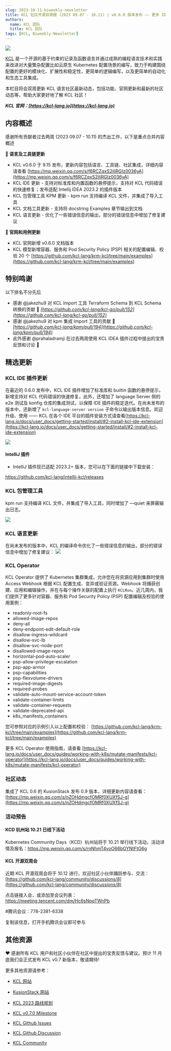 ```yaml
---
slug: 2023-10-11-biweekly-newsletter
title: KCL 社区开源双周报 (2023 09.07 - 10.11) | v0.6.0 版本发布 —— 更多 IDE 插件、包管理支持!
authors:
  name: KCL 团队
  title: KCL 团队
tags: [KCL, Biweekly-Newsletter]
---
```


![](/img/biweekly-newsletter-zh.png)

[KCL](https://github.com/kcl-lang) 是一个开源的基于约束的记录及函数语言并通过成熟的编程语言技术和实践来改进对大量繁杂配置比如云原生 Kubernetes 配置场景的编写，致力于构建围绕配置的更好的模块化、扩展性和稳定性，更简单的逻辑编写，以及更简单的自动化和生态工具集成。

本栏目将会双周更新 KCL 语言社区最新动态，包括功能、官网更新和最新的社区动态等，帮助大家更好地了解 KCL 社区！

***KCL 官网：[https://kcl-lang.io](https://kcl-lang.io)***

## 内容概述

感谢所有贡献者过去两周 (2023 09.07 - 10.11) 的杰出工作，以下是重点合并内容概述

**🔧 语言及工具链更新**
- KCL v0.6.0 于 9.15 发布，更新内容包括语言、工具链、社区集成，详细内容请查看 [https://mp.weixin.qq.com/s/f6RCZqxS2iliRGIz0036yA](https://mp.weixin.qq.com/s/f6RCZqxS2iliRGIz0036yA)
- KCL IDE 更新 - 支持对标准库和内置函数的悬停提示，支持对 KCL 代码错误的快速修复；发布适配 Intellij IDEA 2023.2 的插件版本
- KCL 包管理工具 KPM 更新 - kpm run 支持编译 KCL 文件，并集成了导入工具
- KCL 文档工具更新 - 支持将 docstring Examples 章节输出到文档
- KCL 语言更新 - 优化了一些错误信息的输出，部分的错误信息中增加了修复建议

**📰 官网和用例更新**

- KCL 官网新增 v0.6.0 文档版本
- KCL 模型新增容器、服务和 Pod Security Policy (PSP) 相关的配置编辑、校验 20 个 [https://github.com/kcl-lang/krm-kcl/tree/main/examples](https://github.com/kcl-lang/krm-kcl/tree/main/examples)

## 特别鸣谢

以下排名不分先后

- 感谢 @jakezhu9 对 KCL Import 工具 Terraform Schema 到 KCL Schema 转换的贡献 🙌 *[https://github.com/kcl-lang/kcl-go/pull/152](https://github.com/kcl-lang/kcl-go/pull/152)*
- 感谢 @jakezhu9 对 kpm 集成 Import 工具的贡献 🙌 *[https://github.com/kcl-lang/kpm/pull/194](https://github.com/kcl-lang/kpm/pull/194)*
- 此外感谢 @prahaladramji 在过去两周使用 KCL IDEA 插件过程中提出的宝贵反馈和讨论 🙌

## 精选更新

### KCL IDE 插件更新

在最近的 0.6.0 发布中，KCL IDE 插件增加了标准库和 builtin 函数的悬停提示，新增支持对 KCL 代码错误的快速修复。此外，还增加了 language Server 侧的 e2e 测试及 konfig 仓库的集成测试，以保障 IDE 插件的稳定迭代。在尚未发布的版本中，还新增了 `kcl-language-server version` 子命令以输出版本信息。欢迎升级、使用 —— KCL 在各个 IDE 平台的插件安装方式请查看[https://kcl-lang.io/docs/user_docs/getting-started/install/#2-install-kcl-ide-extension](https://kcl-lang.io/docs/user_docs/getting-started/install/#2-install-kcl-ide-extension)

![](/img/docs/tools/Ide/vs-code/hover-built-in.png)

#### IntelliJ 插件

+ IntelliJ 插件现已适配 2023.2+ 版本，您可以在下面的链接中下载安装：

https://github.com/kcl-lang/intellij-kcl/releases

### KCL 包管理工具

kpm run 支持编译 KCL 文件，并集成了导入工具，同时增加了 —quiet 来屏蔽输出日志。

![](/img/docs/tools/kpm/kpm-run-file.png)

### KCL 语言更新

在尚未发布的版本中，KCL 的编译命令优化了一些错误信息的输出，部分的错误信息中增加了修复建议：
![](/img/blog/2023-10-11-kcl-biweekly-newsletter/error-suggestion.png)

### KCL Operator

KCL Operator 提供了 Kubernetes 集群集成，允许您在将资源应用到集群时使用 Access Webhook 根据 KCL 配置生成、变异或验证资源。Webhook 将捕获创建、应用和编辑操作，并在与每个操作关联的配置上执行 `KCLRun`。近几周内，我们提供了更多针对容器、服务和 Pod Security Policy (PSP) 配置编辑及校验的使用案例：

+ readonly-root-fs
+ allowed-image-repos
+ deny-all
+ deny-endpoint-edit-default-role
+ disallow-ingress-wildcard
+ disallow-svc-lb
+ disallow-svc-node-port
+ disallowed-image-repos
+ horizontal-pod-auto-scaler
+ psp-allow-privilege-escalation
+ psp-app-armor
+ psp-capabilities
+ psp-flexvolume-drivers
+ required-image-digests
+ required-probes
+ validate-auto-mount-service-account-token
+ validate-container-limits
+ validate-container-requests
+ validate-deprecated-api
+ k8s_manifests_containers

您可参照对应的示例引入以上配置和校验： [https://github.com/kcl-lang/krm-kcl/tree/main/examples](https://github.com/kcl-lang/krm-kcl/tree/main/examples)

更多 KCL Operator 使用指南，请查看 [https://kcl-lang.io/docs/user_docs/guides/working-with-k8s/mutate-manifests/kcl-operator](https://kcl-lang.io/docs/user_docs/guides/working-with-k8s/mutate-manifests/kcl-operator)

### 社区动态

集成了 KCL 0.6 的 KusionStack 发布 0.9 版本，详细更新内容请查看：[https://mp.weixin.qq.com/s/nZOHdmgcfOMRf0XUXfSJ-g](https://mp.weixin.qq.com/s/nZOHdmgcfOMRf0XUXfSJ-g)

### 活动预告

#### KCD 杭州站 10.21 日线下活动

Kubernetes Community Days（KCD）杭州站将于 10.21 举行线下活动，活动详情及报名：https://mp.weixin.qq.com/s/rnNhmT4yoO66bGYNtFtG6g

#### KCL 开源双周会

近期 KCL 开源双周会将于 10.12 进行，欢迎社区小伙伴踊跃参与、交流：[https://github.com/kcl-lang/community/discussions/8](https://github.com/kcl-lang/community/discussions/8)

点击链接入会，或添加至会议列表：
https://meeting.tencent.com/dm/Hc6sNpqTWnPb

#腾讯会议：778-2381-6338

复制该信息，打开手机腾讯会议即可参与

## 其他资源

❤️ 感谢所有 KCL 用户和社区小伙伴在社区中提出的宝贵反馈与建议。预计 11 月底我们会正式发布 KCL v0.7 新版本，敬请期待!

更多其他资源请参考：

- [KCL 网站](https://kcl-lang.io/)
- [KusionStack 网站](https://kusionstack.io/)

- [KCL 2023 路线规划](https://kcl-lang.io/docs/community/release-policy/roadmap)
- [KCL v0.7.0 Milestone](https://github.com/kcl-lang/kcl/milestone/7)
- [KCL Github Issues](https://github.com/kcl-lang/kcl/issues)
- [KCL Github Discussion](https://github.com/orgs/kcl-lang/discussions)
- [KCL Community](https://github.com/kcl-lang/community)
